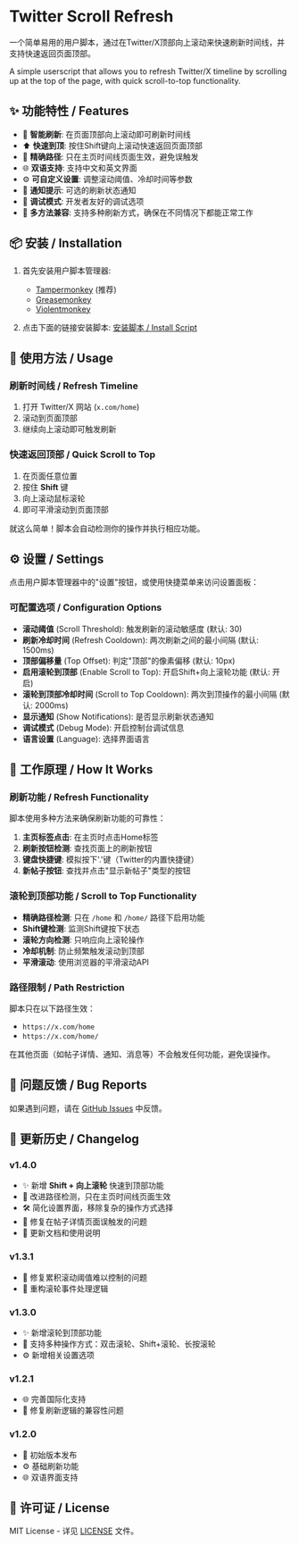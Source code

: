 # Twitter Scroll Refresh

一个简单易用的用户脚本，通过在Twitter/X顶部向上滚动来快速刷新时间线，并支持快速返回页面顶部。

A simple userscript that allows you to refresh Twitter/X timeline by scrolling up at the top of the page, with quick scroll-to-top functionality.

## ✨ 功能特性 / Features

- 🔄 **智能刷新**: 在页面顶部向上滚动即可刷新时间线
- ⬆️ **快速到顶**: 按住Shift键向上滚动快速返回页面顶部
- 🎯 **精确路径**: 只在主页时间线页面生效，避免误触发
- 🌐 **双语支持**: 支持中文和英文界面
- ⚙️ **可自定义设置**: 调整滚动阈值、冷却时间等参数
- 🔔 **通知提示**: 可选的刷新状态通知
- 🐛 **调试模式**: 开发者友好的调试选项
- 🎯 **多方法兼容**: 支持多种刷新方式，确保在不同情况下都能正常工作

## 📦 安装 / Installation

1. 首先安装用户脚本管理器:
   - [Tampermonkey](https://www.tampermonkey.net/) (推荐)
   - [Greasemonkey](https://www.greasespot.net/)
   - [Violentmonkey](https://violentmonkey.github.io/)

2. 点击下面的链接安装脚本:
   [安装脚本 / Install Script](https://github.com/Xeron2000/twitter-scroll-refresh/raw/refs/heads/main/Twitter%20Scroll%20Refresh.user.js)

## 🚀 使用方法 / Usage

### 刷新时间线 / Refresh Timeline

1. 打开 Twitter/X 网站 (`x.com/home`)
2. 滚动到页面顶部
3. 继续向上滚动即可触发刷新

### 快速返回顶部 / Quick Scroll to Top

1. 在页面任意位置
2. 按住 **Shift** 键
3. 向上滚动鼠标滚轮
4. 即可平滑滚动到页面顶部

就这么简单！脚本会自动检测你的操作并执行相应功能。

## ⚙️ 设置 / Settings

点击用户脚本管理器中的"设置"按钮，或使用快捷菜单来访问设置面板：

### 可配置选项 / Configuration Options

- **滚动阈值** (Scroll Threshold): 触发刷新的滚动敏感度 (默认: 30)
- **刷新冷却时间** (Refresh Cooldown): 两次刷新之间的最小间隔 (默认: 1500ms)
- **顶部偏移量** (Top Offset): 判定"顶部"的像素偏移 (默认: 10px)
- **启用滚轮到顶部** (Enable Scroll to Top): 开启Shift+向上滚轮功能 (默认: 开启)
- **滚轮到顶部冷却时间** (Scroll to Top Cooldown): 两次到顶操作的最小间隔 (默认: 2000ms)
- **显示通知** (Show Notifications): 是否显示刷新状态通知
- **调试模式** (Debug Mode): 开启控制台调试信息
- **语言设置** (Language): 选择界面语言

## 🔧 工作原理 / How It Works

### 刷新功能 / Refresh Functionality

脚本使用多种方法来确保刷新功能的可靠性：

1. **主页标签点击**: 在主页时点击Home标签
2. **刷新按钮检测**: 查找页面上的刷新按钮
3. **键盘快捷键**: 模拟按下'.'键（Twitter的内置快捷键）
4. **新帖子按钮**: 查找并点击"显示新帖子"类型的按钮

### 滚轮到顶部功能 / Scroll to Top Functionality

- **精确路径检测**: 只在 `/home` 和 `/home/` 路径下启用功能
- **Shift键检测**: 监测Shift键按下状态
- **滚轮方向检测**: 只响应向上滚轮操作
- **冷却机制**: 防止频繁触发滚动到顶部
- **平滑滚动**: 使用浏览器的平滑滚动API

### 路径限制 / Path Restriction

脚本只在以下路径生效：
- `https://x.com/home`
- `https://x.com/home/`

在其他页面（如帖子详情、通知、消息等）不会触发任何功能，避免误操作。

## 🐛 问题反馈 / Bug Reports

如果遇到问题，请在 [GitHub Issues](https://github.com/Xeron2000/twitter-scroll-refresh/issues) 中反馈。

## 📝 更新历史 / Changelog

### v1.4.0  
- ✨ 新增 **Shift + 向上滚轮** 快速到顶部功能
- 🎯 改进路径检测，只在主页时间线页面生效
- 🛠️ 简化设置界面，移除复杂的操作方式选择
- 🐛 修复在帖子详情页面误触发的问题
- 📝 更新文档和使用说明

### v1.3.1  
- 🐛 修复累积滚动阈值难以控制的问题
- 🔄 重构滚轮事件处理逻辑

### v1.3.0  
- ✨ 新增滚轮到顶部功能
- 🎯 支持多种操作方式：双击滚轮、Shift+滚轮、长按滚轮
- ⚙️ 新增相关设置选项

### v1.2.1  
- 🌐 完善国际化支持
- 🐛 修复刷新逻辑的兼容性问题

### v1.2.0 
- 🔄 初始版本发布
- ⚙️ 基础刷新功能
- 🌐 双语界面支持

## 📄 许可证 / License

MIT License - 详见 [LICENSE](https://github.com/Xeron2000/twitter-scroll-refresh/blob/main/LICENSE) 文件。
